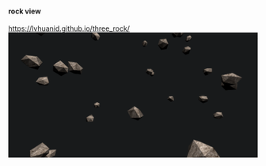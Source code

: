 #### rock view
https://lvhuanid.github.io/three_rock/
<img src="./assets/Snipaste_2024-07-26_10-11-38.png" alt="rock" title="rock" />
